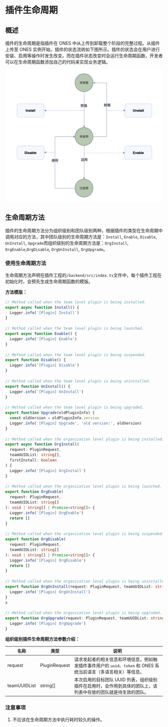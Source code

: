 # 插件生命周期

## 概述

插件的生命周期是指插件在 ONES 中从上传到卸载整个阶段的完整过程。从插件上传至 ONES 实例开始，插件的状态流转如下图所示。插件的状态会在用户进行安装、启用等操作时发生改变。而在插件状态改变时会运行生命周期函数，开发者可以在生命周期函数添加自己的代码来实现业务逻辑。

![](images/lifecycle.png)

## 生命周期方法

插件的生命周期方法分为组织级别和团队级别两种，根据插件的类型在生命周期中调用对应的方法，其中团队级别的生命周期方法是：`Install`, `Enable`, `Disable`, `UnInstall`, `Upgrade`而组织级别的生命周期方法是：`OrgInstall`, `OrgEnable`,`OrgDisable`, `OrgUnInstall`, `OrgUpgrade`。

### 使用生命周期方法

生命周期方法声明在插件工程的`/backend/src/index.ts`文件中，每个插件工程在初始化时，会预先生成生命周期函数的模版。

**方法模版：**

```typescript
// Method called when the team level plugin is being installed.
export async function Install() {
  Logger.info('[Plugin] Install')
}

// Method called when the team level plugin is being launched.
export async function Enable() {
  Logger.info('[Plugin] Enable')
}

// Method called when the team level plugin is being suspended.
export function Disable() {
  Logger.info('[Plugin] Disable')
}

// Method called when the team level plugin is being uninstalled.
export function UnInstall() {
  Logger.info('[Plugin] UnInstall')
}

// Method called when the team level plugin is being upgraded.
export function Upgrade(oldPluginInfo) {
  const oldVersion = oldPluginInfo.version
  Logger.info('[Plugin] Upgrade', 'old version:', oldVersion)
}

// Method called when the organization level plugin is being installed.
export async function OrgInstall(
  request: PluginRequest,
  teamUUIDList: string[],
  firstInstall: boolean
) {
  Logger.info('[Plugin] OrgInstall')
}

// Method called when the organization level plugin is being launched.
export function OrgEnable(
  request: PluginRequest,
  teamUUIDList: string[]
): void | string[] | Promise<string[]> {
  Logger.info('[Plugin] OrgEnable')
  return []
}

// Method called when the organization level plugin is being suspended.
export function OrgDisable(
  request: PluginRequest,
  teamUUIDList: string[]
): void | string[] | Promise<string[]> {
  Logger.info('[Plugin] OrgDisable')
  return []
}

// Method called when the organization level plugin is being uninstalled.
export function OrgUnInstall(request: PluginRequest, teamUUIDList: string[]) {
  Logger.info('[Plugin] OrgUnInstall')
}
s

// Method called when the organization level plugin is being upgraded.
export function OrgUpgrade(request: PluginRequest, teamUUIDList: string[]) {
  Logger.info('[Plugin] OrgUpgrade')
}
```

**组织级别插件生命周期方法参数介绍：**

| 名称         | 类型          | 说明                                                                                                              |
| ------------ | ------------- | ----------------------------------------------------------------------------------------------------------------- |
| request      | PluginRequest | 请求发起者的相关信息和环境信息，例如触发插件事件用户的 `uuid`、`token` 和 ONES 系统当前语言（多语言相关）等信息。 |
| teamUUIDList | string[]      | 本次启用的目标团队 UUID 列表，组织级别插件在启用时，会作用到具体的团队上，该列表中存放的团队就是待生效的团队。    |

### 注意事项

1. 不应该在生命周期方法中执行耗时较久的操作。

